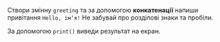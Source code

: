 Створи змінну `greeting` та за допомогою **конкатенації** напиши привітання `Hello, імʼя!` Не забувай про розділові знаки та пробіли.

За допомогою `print()` виведи результат на екран. 